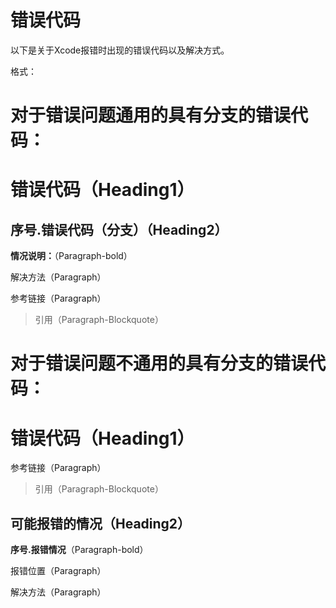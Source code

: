 # 错误代码

以下是关于Xcode报错时出现的错误代码以及解决方式。

格式：

# 对于错误问题通用的具有分支的错误代码：

# 错误代码（Heading1）

## 序号.错误代码（分支）（Heading2）

**情况说明：**（Paragraph-bold）

解决方法（Paragraph）

参考链接（Paragraph）

> 引用（Paragraph-Blockquote）

# 对于错误问题不通用的具有分支的错误代码：

# 错误代码（Heading1）

参考链接（Paragraph）

> 引用（Paragraph-Blockquote）

## 可能报错的情况（Heading2）

**序号.报错情况**（Paragraph-bold）

报错位置（Paragraph）

解决方法（Paragraph）

